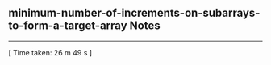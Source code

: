 <h2>minimum-number-of-increments-on-subarrays-to-form-a-target-array Notes</h2><hr>[ Time taken: 26 m 49 s ]